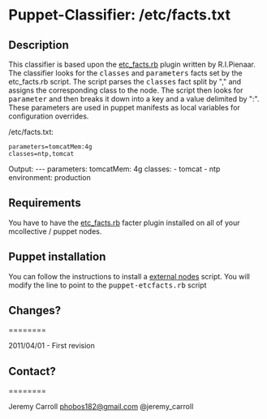 # Puppet-Classifier: /etc/facts.txt

## Description

This classifier is based upon the [etc_facts.rb](https://github.com/ripienaar/facter-facts/blob/master/etcfacts/etc_facts.rb) plugin written by R.I.Pienaar. The classifier looks for the <tt>classes</tt> and <tt>parameters</tt> facts set by the etc_facts.rb script. The script parses the <tt>classes</tt> fact split by "," and assigns the corresponding class to the node. The script then looks for <tt>parameter</tt> and then breaks it down into a key and a value delimited by ":". These parameters are used in puppet manifests as local variables for configuration overrides.

/etc/facts.txt:

	parameters=tomcatMem:4g
	classes=ntp,tomcat

Output:
	     --- 
	       parameters: 
	         tomcatMem: 4g
	       classes: 
	         - tomcat
	         - ntp
	       environment: production

## Requirements

You have to have the [etc_facts.rb](https://github.com/ripienaar/facter-facts/blob/master/etcfacts/etc_facts.rb) facter plugin installed on all of your mcollective / puppet nodes.

## Puppet installation

You can follow the instructions to install a [external nodes](http://docs.puppetlabs.com/guides/external_nodes.html) script. You will modify the line to point to the <tt>puppet-etcfacts.rb</tt> script
     
## Changes?
========

2011/04/01 - First revision

## Contact?
========

Jeremy Carroll <phobos182@gmail.com> @jeremy_carroll
